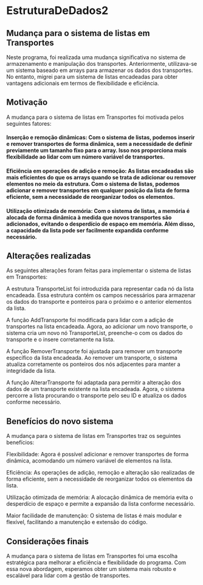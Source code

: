 # EstruturaDeDados2

## Mudança para o sistema de listas em Transportes
Neste programa, foi realizada uma mudança significativa no sistema de armazenamento e manipulação dos transportes. Anteriormente, utilizava-se um sistema baseado em arrays para armazenar os dados dos transportes. No entanto, migrei para um sistema de listas encadeadas para obter vantagens adicionais em termos de flexibilidade e eficiência.

## Motivação
A mudança para o sistema de listas em Transportes foi motivada pelos seguintes fatores:

#### Inserção e remoção dinâmicas: Com o sistema de listas, podemos inserir e remover transportes de forma dinâmica, sem a necessidade de definir previamente um tamanho fixo para o array. Isso nos proporciona mais flexibilidade ao lidar com um número variável de transportes.

#### Eficiência em operações de adição e remoção: As listas encadeadas são mais eficientes do que os arrays quando se trata de adicionar ou remover elementos no meio da estrutura. Com o sistema de listas, podemos adicionar e remover transportes em qualquer posição da lista de forma eficiente, sem a necessidade de reorganizar todos os elementos.

#### Utilização otimizada de memória: Com o sistema de listas, a memória é alocada de forma dinâmica à medida que novos transportes são adicionados, evitando o desperdício de espaço em memória. Além disso, a capacidade da lista pode ser facilmente expandida conforme necessário.

## Alterações realizadas
As seguintes alterações foram feitas para implementar o sistema de listas em Transportes:

A estrutura TransporteList foi introduzida para representar cada nó da lista encadeada. Essa estrutura contém os campos necessários para armazenar os dados do transporte e ponteiros para o próximo e o anterior elementos da lista.

A função AddTransporte foi modificada para lidar com a adição de transportes na lista encadeada. Agora, ao adicionar um novo transporte, o sistema cria um novo nó TransporteList, preenche-o com os dados do transporte e o insere corretamente na lista.

A função RemoverTransporte foi ajustada para remover um transporte específico da lista encadeada. Ao remover um transporte, o sistema atualiza corretamente os ponteiros dos nós adjacentes para manter a integridade da lista.

A função AlterarTransporte foi adaptada para permitir a alteração dos dados de um transporte existente na lista encadeada. Agora, o sistema percorre a lista procurando o transporte pelo seu ID e atualiza os dados conforme necessário.

## Benefícios do novo sistema
A mudança para o sistema de listas em Transportes traz os seguintes benefícios:

Flexibilidade: Agora é possível adicionar e remover transportes de forma dinâmica, acomodando um número variável de elementos na lista.

Eficiência: As operações de adição, remoção e alteração são realizadas de forma eficiente, sem a necessidade de reorganizar todos os elementos da lista.

Utilização otimizada de memória: A alocação dinâmica de memória evita o desperdício de espaço e permite a expansão da lista conforme necessário.

Maior facilidade de manutenção: O sistema de listas é mais modular e flexível, facilitando a manutenção e extensão do código.

## Considerações finais
A mudança para o sistema de listas em Transportes foi uma escolha estratégica para melhorar a eficiência e flexibilidade do programa. Com essa nova abordagem, esperamos obter um sistema mais robusto e escalável para lidar com a gestão de transportes.
